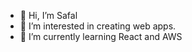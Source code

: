 - 👋 Hi, I’m Safal
- 👀 I’m interested in creating web apps.
- 🌱 I’m currently learning React and AWS

<!---
safalnpane/safalnpane is a ✨ special ✨ repository because its `README.md` (this file) appears on your GitHub profile.
You can click the Preview link to take a look at your changes.
--->
